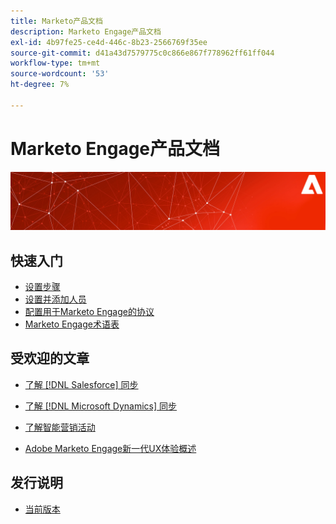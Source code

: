 ```yaml
---
title: Marketo产品文档
description: Marketo Engage产品文档
exl-id: 4b97fe25-ce4d-446c-8b23-2566769f35ee
source-git-commit: d41a43d7579775c0c866e867f778962ff61ff044
workflow-type: tm+mt
source-wordcount: '53'
ht-degree: 7%

---
```


# Marketo Engage产品文档

![](assets/marketo-docs-banner.jpg)

## 快速入门

* [设置步骤](/help/marketo/getting-started/initial-setup/setup-steps.md)
* [设置并添加人员](/help/marketo/getting-started/quick-wins/get-set-up-and-add-a-person.md)
* [配置用于Marketo Engage的协议](/help/marketo/getting-started/initial-setup/configure-protocols-for-marketo.md)
* [Marketo Engage术语表](/help/marketo/getting-started/things-to-know/marketo-engage-glossary.md)

## 受欢迎的文章

* [了解 [!DNL Salesforce] 同步](/help/marketo/product-docs/crm-sync/salesforce-sync/understanding-the-salesforce-sync.md)

* [了解 [!DNL Microsoft Dynamics] 同步](/help/marketo/product-docs/crm-sync/microsoft-dynamics-sync/understanding-the-microsoft-dynamics-sync.md)

* [了解智能营销活动](/help/marketo/product-docs/core-marketo-concepts/smart-campaigns/understanding-smart-campaigns.md)

* [Adobe Marketo Engage新一代UX体验概述](/help/marketo/product-docs/marketo-engage-modern-ux/overview.md)

## 发行说明

* [当前版本](/help/marketo/release-notes/current.md)
